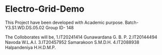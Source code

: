 # Electro-Grid-Demo
This Project have been developed with Academic purpose.
Batch- Y3.S1.WD.DS.05.02
Group ID- 148

The Colloborates will be,
1.IT20241414 Gunawardana G. B. P. 
2.IT20144494 Navoda W.L.A.I.
3.IT20457952 Samarakoon S.M.D.H.
4.IT2088938 Halpandeniya H.H.D.M.P.
